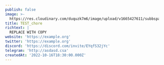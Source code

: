```yaml
---
publish: false
image: >-
  https://res.cloudinary.com/duquzk7m6/image/upload/v1665427611/subbspace_aqx5kr.svg
title: TEST_chore
richtext: |
  REPLACE WITH COPY
website: 'https://example.org'
twitter: 'https://example.org'
discord: 'https://discord.com/invite/EYqfS32jYc'
telegram: 'http://asdasd.csa'
createdAt: '2022-10-16T18:30:00.000Z'
---
```


